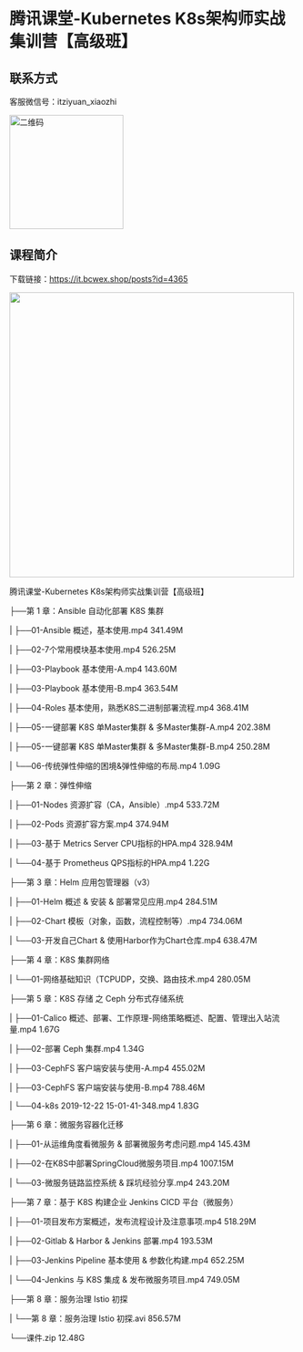 # 腾讯课堂-Kubernetes K8s架构师实战集训营【高级班】

## 联系方式

客服微信号：itziyuan_xiaozhi

<img src="https://ziyuanyun.oss-cn-guangzhou.aliyuncs.com/common/20240614073449/666b82192834a.jpg" width="200" height="200" alt="二维码">

## 课程简介

下载链接：https://it.bcwex.shop/posts?id=4365

<img src="https://ziyuanyun.oss-cn-guangzhou.aliyuncs.com/yun/20240820073013/66c3d585d7ae9.jpg" width="500" alt="">

  

 腾讯课堂-Kubernetes K8s架构师实战集训营【高级班】

 ├──第 1 章：Ansible 自动化部署 K8S 集群

 | ├──01-Ansible 概述，基本使用.mp4 341.49M

 | ├──02-7个常用模块基本使用.mp4 526.25M

 | ├──03-Playbook 基本使用-A.mp4 143.60M

 | ├──03-Playbook 基本使用-B.mp4 363.54M

 | ├──04-Roles 基本使用，熟悉K8S二进制部署流程.mp4 368.41M

 | ├──05-一键部署 K8S 单Master集群 &amp; 多Master集群-A.mp4 202.38M

 | ├──05-一键部署 K8S 单Master集群 &amp; 多Master集群-B.mp4 250.28M

 | └──06-传统弹性伸缩的困境&amp;弹性伸缩的布局.mp4 1.09G

 ├──第 2 章：弹性伸缩

 | ├──01-Nodes 资源扩容（CA，Ansible）.mp4 533.72M

 | ├──02-Pods 资源扩容方案.mp4 374.94M

 | ├──03-基于 Metrics Server CPU指标的HPA.mp4 328.94M

 | └──04-基于 Prometheus QPS指标的HPA.mp4 1.22G

 ├──第 3 章：Helm 应用包管理器（v3）

 | ├──01-Helm 概述 &amp; 安装 &amp; 部署常见应用.mp4 284.51M

 | ├──02-Chart 模板（对象，函数，流程控制等）.mp4 734.06M

 | └──03-开发自己Chart &amp; 使用Harbor作为Chart仓库.mp4 638.47M

 ├──第 4 章：K8S 集群网络

 | └──01-网络基础知识（TCPUDP，交换、路由技术.mp4 280.05M

 ├──第 5 章：K8S 存储 之 Ceph 分布式存储系统

 | ├──01-Calico 概述、部署、工作原理-网络策略概述、配置、管理出入站流量.mp4 1.67G

 | ├──02-部署 Ceph 集群.mp4 1.34G

 | ├──03-CephFS 客户端安装与使用-A.mp4 455.02M

 | ├──03-CephFS 客户端安装与使用-B.mp4 788.46M

 | └──04-k8s 2019-12-22 15-01-41-348.mp4 1.83G

 ├──第 6 章：微服务容器化迁移

 | ├──01-从运维角度看微服务 &amp; 部署微服务考虑问题.mp4 145.43M

 | ├──02-在K8S中部署SpringCloud微服务项目.mp4 1007.15M

 | └──03-微服务链路监控系统 &amp; 踩坑经验分享.mp4 243.20M

 ├──第 7 章：基于 K8S 构建企业 Jenkins CICD 平台（微服务）

 | ├──01-项目发布方案概述，发布流程设计及注意事项.mp4 518.29M

 | ├──02-Gitlab &amp; Harbor &amp; Jenkins 部署.mp4 193.53M

 | ├──03-Jenkins Pipeline 基本使用 &amp; 参数化构建.mp4 652.25M

 | └──04-Jenkins 与 K8S 集成 &amp; 发布微服务项目.mp4 749.05M

 ├──第 8 章：服务治理 Istio 初探

 | └──第 8 章：服务治理 Istio 初探.avi 856.57M

 └──课件.zip 12.48G

  